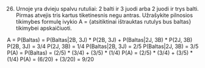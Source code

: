 26. Urnoje yra dvieju spalvu rutuliai: 2 balti ir 3 juodi arba 2 juodi ir trys balti. Pirmas atvejis
tris kartus tiketinesnis negu antras. Užrašykite pilnosios tikimybes formulę ivykio
A = {atsitiktinai ištrauktas rutulys bus baltas}
tikimybei apskaičiuoti.

A = P(Baltas) = P(Baltas|2B, 3J) * P(2B, 3J) + P(Baltas|2J, 3B) * P(2J, 3B)
P(2B, 3J) = 3/4
P(2J, 3B) = 1/4
P(Baltas|2B, 3J) = 2/5
P(Baltas|2J, 3B) = 3/5
P(A) = P(Baltas) = (2/5) * (3/4) + (3/5) * (1/4)
P(A) = (2/5) * (3/4) + (3/5) * (1/4)
P(A) = (6/20) + (3/20) = 9/20
